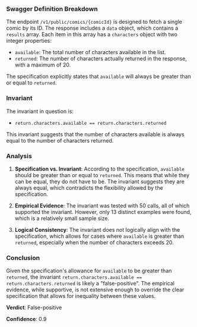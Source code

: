 ### Swagger Definition Breakdown

The endpoint `/v1/public/comics/{comicId}` is designed to fetch a single comic by its ID. The response includes a `data` object, which contains a `results` array. Each item in this array has a `characters` object with two integer properties:
- `available`: The total number of characters available in the list.
- `returned`: The number of characters actually returned in the response, with a maximum of 20.

The specification explicitly states that `available` will always be greater than or equal to `returned`.

### Invariant

The invariant in question is:
- `return.characters.available == return.characters.returned`

This invariant suggests that the number of characters available is always equal to the number of characters returned.

### Analysis

1. **Specification vs. Invariant**: According to the specification, `available` should be greater than or equal to `returned`. This means that while they can be equal, they do not have to be. The invariant suggests they are always equal, which contradicts the flexibility allowed by the specification.

2. **Empirical Evidence**: The invariant was tested with 50 calls, all of which supported the invariant. However, only 13 distinct examples were found, which is a relatively small sample size.

3. **Logical Consistency**: The invariant does not logically align with the specification, which allows for cases where `available` is greater than `returned`, especially when the number of characters exceeds 20.

### Conclusion

Given the specification's allowance for `available` to be greater than `returned`, the invariant `return.characters.available == return.characters.returned` is likely a "false-positive". The empirical evidence, while supportive, is not extensive enough to override the clear specification that allows for inequality between these values.

**Verdict**: False-positive

**Confidence**: 0.9
